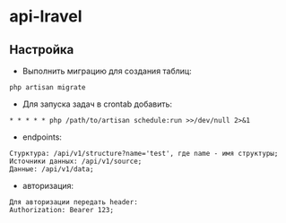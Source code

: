 # api-lravel

Настройка
------------------
* Выполнить миграцию для создания таблиц:
```
php artisan migrate
```
* Для запуска задач в crontab добавить:
```
* * * * * php /path/to/artisan schedule:run >>/dev/null 2>&1
```
* endpoints:
```
Стурктура: /api/v1/structure?name='test', где name - имя структуры;
Источники данных: /api/v1/source;
Данные: /api/v1/data;
```
* авторизация:
```
Для авторизации передать header:
Authorization: Bearer 123;
```
